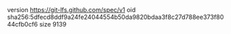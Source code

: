 version https://git-lfs.github.com/spec/v1
oid sha256:5dfecd8ddf9a24fe24044554b50da9820bdaa3f8c27d788ee373f8044cfb0cf6
size 9139
